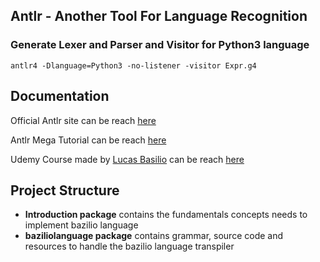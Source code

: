 ## Antlr - Another Tool For Language Recognition


### Generate Lexer and Parser and Visitor for Python3 language
```
antlr4 -Dlanguage=Python3 -no-listener -visitor Expr.g4
```

## Documentation

Official Antlr site can be reach [here](https://www.antlr.org/)

Antlr Mega Tutorial can be reach [here](https://tomassetti.me/antlr-mega-tutorial/)

Udemy Course made by [Lucas Basilio](https://www.udemy.com/user/lucas-estevao-bazilio/) can be reach [here](https://www.udemy.com/course/antlr-programming-masterclass-with-python/)


## Project Structure

- **Introduction package** contains the fundamentals concepts needs to implement bazilio language
- **baziliolanguage package** contains grammar, source code and resources to handle the bazilio language transpiler